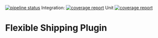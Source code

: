 [![pipeline status](https://gitlab.com/wpdesk/flexible-shipping/badges/master/pipeline.svg)](https://gitlab.com/wpdesk/flexible-shipping/commits/master)
Integration: [![coverage report](https://gitlab.com/wpdesk/flexible-shipping/badges/master/coverage.svg?job=integration+test+lastest+coverage)](https://gitlab.com/wpdesk/flexible-shipping/commits/master)
Unit [![coverage report](https://gitlab.com/wpdesk/flexible-shipping/badges/master/coverage.svg?job=unit+test+lastest+coverage)](https://gitlab.com/wpdesk/flexible-shipping/commits/master)

Flexible Shipping Plugin
========================

